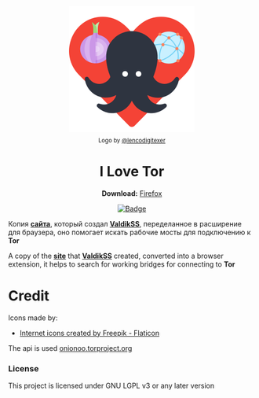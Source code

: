 <p align="center">
  <img src="images/logo.png" alt="Logo"></img>
  
  <br/>
  <sub>Logo by <a href="https://github.com/lencodigitexer">@lencodigitexer</a></sub>
</p>

<h1 align="center">I Love Tor</h1>

<p align="center">
  <b>Download:</b>
  <a href="https://addons.mozilla.org/addon/ilineonion/?src=external-github">Firefox</a>
</p>


<p align="center">
    <a href="https://addons.mozilla.org/addon/ilineonion/?src=external-github"><img src="https://img.shields.io/amo/users/ilineonion?label=Firefox%20Users" alt="Badge"></img></a>
</p>



Копия **[сайта](https://torscan-ru.ntc.party/)**, который создал **[ValdikSS](https://twitter.com/ValdikSS)**, переделанное в расширение для браузера, оно помогает искать рабочие мосты для подключению к **Tor**

A copy of the **[site](https://torscan-ru.ntc.party/)** that **[ValdikSS](https://twitter.com/ValdikSS)** created, converted into a browser extension, it helps to search for working bridges for connecting to **Tor**

# Credit

Icons made by:
* <a href="https://www.flaticon.com/free-icons/internet" title="internet icons">Internet icons created by Freepik - Flaticon</a>

The api is used <a href="https://onionoo.torproject.org/details?type=relay&running=true&fields=fingerprint,or_addresses" title="internet icons">onionoo.torproject.org</a>

### License

This project is licensed under GNU LGPL v3 or any later version
